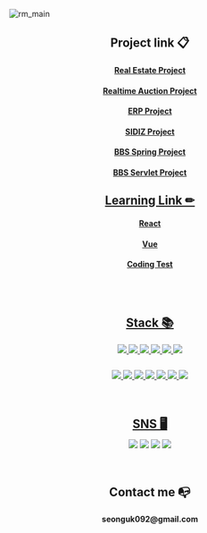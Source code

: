 ![rm_main](https://user-images.githubusercontent.com/92075727/150312758-867c73ae-c5cd-4759-998e-6b3afa81620d.png)

<h2 align="center">Project link&nbsp;📋</h2>
<div align="center" style="margin-bottom: 2%;">
  <h4 align="center"><a href="https://github.com/ByeonSeongUk/Real_Estate_Project"> Real Estate Project </h4>
  <h4 align="center"><a href="https://github.com/ByeonSeongUk/RealtimeAuction"> Realtime Auction Project </h4>
  <h4 align="center"><a href="https://github.com/ByeonSeongUk/ERP_Project"> ERP Project </h4>
  <h4 align="center"><a href="https://github.com/ByeonSeongUk/SIDIZ_Project"> SIDIZ Project </h4>
  <h4 align="center"><a href="https://github.com/ByeonSeongUk/BBS_Spring_Project"> BBS Spring Project </h4>
  <h4 align="center"><a href="https://github.com/ByeonSeongUk/Servlet_Project"> BBS Servlet Project </h4>
</div>
<h2 align="center">Learning Link&nbsp;✏</h2>
<div align="center" style="margin-bottom: 2%;">
  <h4 align="center"><a href="https://github.com/ByeonSeongUk/React_Learn"> React </h4>
  <h4 align="center"><a href="https://github.com/ByeonSeongUk/Vue_Learn"> Vue </h4>
  <h4 align="center"><a href="https://github.com/ByeonSeongUk/Coding-Test-Example"> Coding Test </h4>
</div>
<br/><br/>

<!-- 기술 스택 1행-->
<h2 align="center">Stack&nbsp;📚</h2>
<div align="center" style="margin-bottom: 2%;">
  <img src="https://img.shields.io/badge/Java-007396?style=flat-square&logo=Java&logoColor=white"/> <img src="https://img.shields.io/badge/TypeScript-3178C6?style=flat-square&logo=TypeScript&logoColor=white"/> <img src="https://img.shields.io/badge/MySQL-4479A1?style=flat-square&logo=MySQL&logoColor=white"/> <img src="https://img.shields.io/badge/Oracle-F80000?style=flat-square&logo=Oracle&logoColor=white"/> <img src="https://img.shields.io/badge/MongoDB-47A248?style=flat-square&logo=MongoDB&logoColor=white"/> <img src="https://img.shields.io/badge/Python-3766AB?style=flat-square&logo=Python&logoColor=white"/><br/><br/>
</div>

<!-- 기술스택 2행 -->
<div align="center">
 <img src="https://img.shields.io/badge/Vue.js-4FC08D?style=flat-square&logo=Vue.js&logoColor=white"/> <img src="https://img.shields.io/badge/Spring-6DB33F?style=flat-square&logo=Spring&logoColor=white"/> <img src="https://img.shields.io/badge/Node.js-339933?style=flat-square&logo=Node.js&logoColor=white"/> <img src="https://img.shields.io/badge/HTML5-E34F26?style=flat-square&logo=HTML5&logoColor=white"/> <img src="https://img.shields.io/badge/CSS3-1572B6?style=flat-square&logo=CSS3&logoColor=white"/> <img src="https://img.shields.io/badge/JavaScript-F7DF1E?style=flat-square&logo=JavaScript&logoColor=white"/> <img src="https://img.shields.io/badge/jQuery-0769AD?style=flat-square&logo=jQuery&logoColor=white"/>
</div>
<br/><br/>

<!--SNS -->
<h2 style="margin-bottom: 1%;" align="center">SNS&nbsp;🖥</h2>
<div align="center">
<a  align="center" href="https://blog.naver.com/sungwook6546"><img  align= "center" src="https://img.shields.io/badge/Blogger-FF5722?style=flat-square&logo=Blogger&logoColor=white"/></a> <a href="https://github.com/ByeonSeongUk?tab=repositories"><img  align= "center" src="https://img.shields.io/badge/GitHub-181717?style=flat-square&logo=GitHub&logoColor=white"/></a> <a href="https://www.instagram.com/bbbb__s_w/"><img  align= "center" src="https://img.shields.io/badge/Instagram-E4405F?style=flat-square&logo=Instagram&logoColor=white"/></a> <a href="https://fortune-science-fe1.notion.site/Programming-8a21fb119e584429bf7956416a803dc1"><img  align= "center" src="https://img.shields.io/badge/Notion-181717?style=flat-square&logo=Notion&logoColor=white"/></a>
</div>
<br/><br/>

<!-- 이메일 주소 -->
<h2 align= "center">Contact me&nbsp;📭</h2>
<h4 align= "center">seonguk092@gmail.com</h4>
